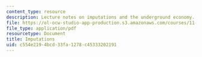 ```yaml
---
content_type: resource
description: Lecture notes on imputations and the underground economy.
file: https://ol-ocw-studio-app-production.s3.amazonaws.com/courses/11-481j-analyzing-and-accounting-for-regional-economic-growth-spring-2009/c554e2194bcd33fa1278c45333202191_MIT11_481Js09_lec19b.pdf
file_type: application/pdf
resourcetype: Document
title: Imputations
uid: c554e219-4bcd-33fa-1278-c45333202191
---
```

